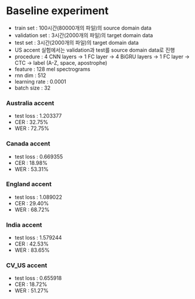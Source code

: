 # Baseline experiment
- train set : 100시간(80000개의 파일)의 source domain data  
- validation set : 3시간(2000개의 파일)의 target domain data  
- test set : 3시간(2000개의 파일)의 target domain data  
- US accent 실험에서는 validation과 test를 source domain data로 진행  
- procedure : 4 CNN layers -> 1 FC layer -> 4 BiGRU layers -> 1 FC layer -> CTC -> label (A-Z, space, apostrophe)  
- feature : 128 mel spectrograms  
- rnn dim : 512  
- learning rate : 0.0001  
- batch size : 32  

### Australia accent
- test loss : 1.203377  
- CER : 32.75%  
- WER : 72.75%  

### Canada accent
- test loss : 0.669355  
- CER : 18.98%  
- WER : 53.31%  

### England accent
- test loss : 1.089022  
- CER : 29.40%  
- WER : 68.72%  

### India accent
- test loss : 1.579244
- CER : 42.53% 
- WER : 83.65%

### CV_US accent
- test loss : 0.655918  
- CER : 18.72%  
- WER : 51.27%  